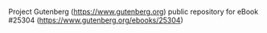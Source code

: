 Project Gutenberg (https://www.gutenberg.org) public repository for eBook #25304 (https://www.gutenberg.org/ebooks/25304)

